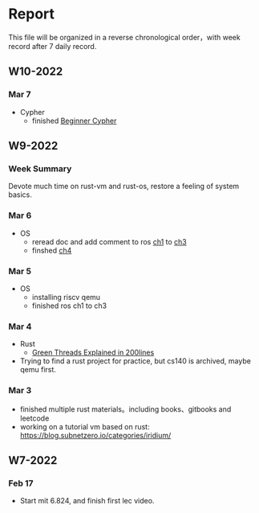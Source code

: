 # Report
This file will be organized in a reverse chronological order，with week record after 7 daily record.

## W10-2022
### Mar 7
- Cypher
  - finished [Beginner Cypher](https://neo4j.com/developer/cypher/)
## W9-2022
### Week Summary
Devote much time on rust-vm and rust-os, restore a feeling of system basics.
### Mar 6
- OS
  - reread doc and add comment to ros [ch1](https://os.phil-opp.com/freestanding-rust-binary/) to [ch3](https://os.phil-opp.com/vga-text-mode/)
  - finshed [ch4](https://os.phil-opp.com/testing/)
### Mar 5
- OS
  - installing riscv qemu
  - finished ros ch1 to ch3
### Mar 4
- Rust
  - [Green Threads Explained in 200lines](https://cfsamson.gitbook.io/green-threads-explained-in-200-lines-of-rust/)
- Trying to find a rust project for practice, but cs140 is archived, maybe qemu first.
### Mar 3
- finished multiple rust materials。including books、gitbooks and leetcode
- working on a tutorial vm based on rust: https://blog.subnetzero.io/categories/iridium/

## W7-2022
### Feb 17
- Start mit 6.824, and finish first lec video.
